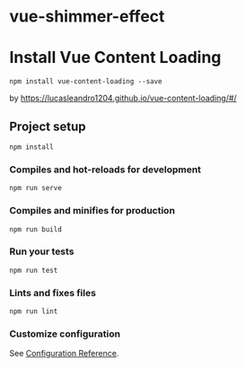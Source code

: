 # vue-shimmer-effect

# Install Vue Content Loading
```
npm install vue-content-loading --save
```
by https://lucasleandro1204.github.io/vue-content-loading/#/

## Project setup
```
npm install
```

### Compiles and hot-reloads for development
```
npm run serve
```

### Compiles and minifies for production
```
npm run build
```

### Run your tests
```
npm run test
```

### Lints and fixes files
```
npm run lint
```

### Customize configuration
See [Configuration Reference](https://cli.vuejs.org/config/).
